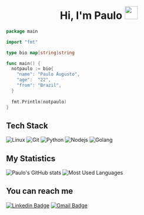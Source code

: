 <h1 align="center"><b>Hi, I'm Paulo </b><img src="https://media.giphy.com/media/hvRJCLFzcasrR4ia7z/giphy.gif" width="35"></h1>

```go
package main

import "fmt"

type bio map[string]string

func main() {
  notpaulo := bio{
    "name": "Paulo Augusto",
    "age":  "22",
    "from": "Brazil",
  }
  
  fmt.Println(notpaulo)
}
```

## Tech Stack
![Linux](https://img.shields.io/badge/-Linux-181818?style=flat-square&logo=linux&logoColor=ffffff)
![Git](https://img.shields.io/badge/-Git-%23F05032?style=flat-square&logo=git&logoColor=ffffff)
![Python](http://img.shields.io/badge/-Python-3776AB?style=flat-square&logo=python&logoColor=ffffff&color=yellow)
![Nodejs](https://img.shields.io/badge/-Nodejs-339933?style=flat-square&logo=Node.js&logoColor=ffffff)
![Golang](http://img.shields.io/badge/-Golang-3776AB?style=flat-square&logo=go&logoColor=ffffff)

## My Statistics
![Paulo's GitHub stats](https://github-readme-stats.vercel.app/api?username=notpaulo&custom_title=Paulo's%20Github%20Stats&hide=contribs,prs&show_icons=true&theme=github_dark)
![Most Used Languages](https://github-readme-stats.vercel.app/api/top-langs?username=notpaulo&show_icons=true&theme=github_dark)

## You can reach me
[![Linkedin Badge](https://img.shields.io/badge/-Paulo%20Augusto-0d1117?style=flat-square&logo=Linkedin&logoColor=c9d1d9&link=https://www.linkedin.com/)](https://www.linkedin.com/) 
[![Gmail Badge](https://img.shields.io/badge/-pauloafs116@gmail.com-0d1117?style=flat-square&logo=Gmail&logoColor=c9d1d9&link=mailto:pauloafs116@gmail.com)](mailto:pauloafs116@gmail.com)
